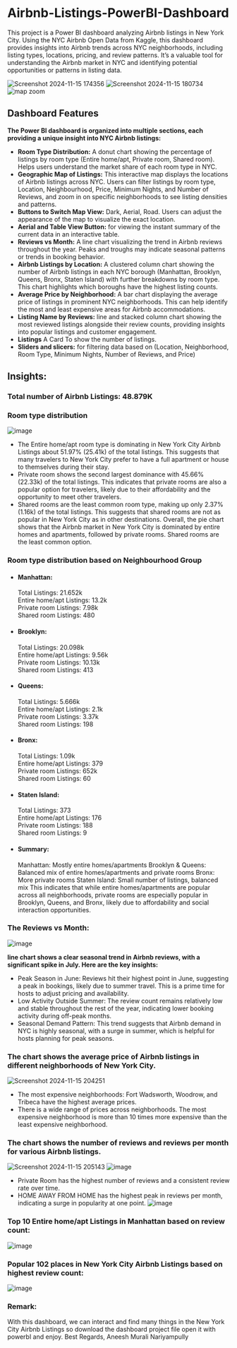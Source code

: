 # Airbnb-Listings-PowerBI-Dashboard
This project is a Power BI dashboard analyzing Airbnb listings in New York City. Using the NYC Airbnb Open Data from Kaggle, this dashboard provides insights into Airbnb trends across NYC neighborhoods, including listing types, locations, pricing, and review patterns. It’s a valuable tool for understanding the Airbnb market in NYC and identifying potential opportunities or patterns in listing data.

![Screenshot 2024-11-15 174356](https://github.com/user-attachments/assets/873938d3-bcc0-446b-a5cf-db8e96a14f93)
![Screenshot 2024-11-15 180734](https://github.com/user-attachments/assets/21f3fb4f-46ae-4c4d-be40-c9caee60b9a2)
![map zoom](https://github.com/user-attachments/assets/d7d2e105-362b-452b-8474-3a1b8696f3e1)

## Dashboard Features
**The Power BI dashboard is organized into multiple sections, each providing a unique insight into NYC Airbnb listings:**
* **Room Type Distribution:** A donut chart showing the percentage of listings by room type (Entire home/apt, Private room, Shared room). Helps users understand the market share of each room type in NYC.
* **Geographic Map of Listings:** This interactive map displays the locations of Airbnb listings across NYC. Users can filter listings by room type, Location, Neighbourhood, Price, Minimum Nights, and Number of Reviews, and zoom in on specific neighborhoods to see listing densities and patterns.
* **Buttons to Switch Map View:** Dark, Aerial, Road. Users can adjust the appearance of the map to visualize the exact location.      
* **Aerial and Table View Button:** for viewing the instant summary of the current data in an interactive table.  
* **Reviews vs Month:** A line chart visualizing the trend in Airbnb reviews throughout the year. Peaks and troughs may indicate seasonal patterns or trends in booking behavior.
* **Airbnb Listings by Location:** A clustered column chart showing the number of Airbnb listings in each NYC borough (Manhattan, Brooklyn, Queens, Bronx, Staten Island) with further breakdowns by room type. This chart highlights which boroughs have the highest listing counts.
* **Average Price by Neighborhood:** A bar chart displaying the average price of listings in prominent NYC neighborhoods. This can help identify the most and least expensive areas for Airbnb accommodations.
* **Listing Name by Reviews:** line and stacked column chart showing the most reviewed listings alongside their review counts, providing insights into popular listings and customer engagement.
* **Listings** A Card To show the number of listings.
* **Sliders and slicers:** for filtering data based on (Location, Neighborhood, Room Type, Minimum Nights, Number of Reviews, and Price)

## Insights:
### Total number of Airbnb Listings: 48.879K


### Room type distribution 
![image](https://github.com/user-attachments/assets/468b731c-3508-4ae5-8dcd-6806d950d993)

* The Entire home/apt room type is dominating in New York City Airbnb Listings about 51.97% (25.41k) of the total listings. This suggests that many travelers to New York City prefer to have a full apartment or house to themselves during their stay.
* Private room shows the second largest dominance with 45.66% (22.33k) of the total listings. This indicates that private rooms are also a popular option for travelers, likely due to their affordability and the opportunity to meet other travelers.
* Shared rooms are the least common room type, making up only 2.37% (1.16k) of the total listings. This suggests that shared rooms are not as popular in New York City as in other destinations.
Overall, the pie chart shows that the Airbnb market in New York City is dominated by entire homes and apartments, followed by private rooms. Shared rooms are the least common option.

### Room type distribution based on Neighbourhood Group
* #### Manhattan:
  Total Listings: 21.652k<br>
  Entire home/apt Listings: 13.2k<br>
  Private room Listings: 7.98k<br>
  Shared room Listings: 480<br>

* #### Brooklyn:
  Total Listings: 20.098k<br>
  Entire home/apt Listings: 9.56k<br>
  Private room Listings: 10.13k<br>
  Shared room Listings: 413<br>

* #### Queens:
  Total Listings: 5.666k<br>
  Entire home/apt Listings: 2.1k<br>
  Private room Listings: 3.37k<br>
  Shared room Listings: 198<br>

* #### Bronx:
  Total Listings: 1.09k<br>
  Entire home/apt Listings: 379<br>
  Private room Listings: 652k<br>
  Shared room Listings: 60<br>

* #### Staten Island:
  Total Listings: 373<br>
  Entire home/apt Listings: 176<br>
  Private room Listings: 188<br>
  Shared room Listings: 9<br>
* #### Summary:
  Manhattan: Mostly entire homes/apartments
  Brooklyn & Queens: Balanced mix of entire homes/apartments and private rooms
  Bronx: More private rooms
  Staten Island: Small number of listings, balanced mix
  This indicates that while entire homes/apartments are popular across all neighborhoods, private rooms are especially popular in Brooklyn, Queens, and Bronx, likely due to affordability and social interaction opportunities.

### The Reviews vs Month: 
![image](https://github.com/user-attachments/assets/e28f7fd1-4a0d-489b-966e-9ded1b8f45c6)

**line chart shows a clear seasonal trend in Airbnb reviews, with a significant spike in July. Here are the key insights:**
  * Peak Season in June: Reviews hit their highest point in June, suggesting a peak in bookings, likely due to summer travel. This is a prime time for hosts to adjust pricing and availability.
  * Low Activity Outside Summer: The review count remains relatively low and stable throughout the rest of the year, indicating lower booking activity during off-peak months.
  * Seasonal Demand Pattern: This trend suggests that Airbnb demand in NYC is highly seasonal, with a surge in summer, which is helpful for hosts planning for peak seasons.

### The chart shows the average price of Airbnb listings in different neighborhoods of New York City.
![Screenshot 2024-11-15 204251](https://github.com/user-attachments/assets/6053a324-3629-4d73-9f07-541ab5088749)

  * The most expensive neighborhoods: Fort Wadsworth, Woodrow, and Tribeca have the highest average prices.
  * There is a wide range of prices across neighborhoods. The most expensive neighborhood is more than 10 times more expensive than the least expensive neighborhood.

### The chart shows the number of reviews and reviews per month for various Airbnb listings.
![Screenshot 2024-11-15 205143](https://github.com/user-attachments/assets/45e63682-7ad1-4d3c-aafb-9402718475c7)
![image](https://github.com/user-attachments/assets/75e3f0a0-0391-45f6-a279-23e1954390ca)
  * Private Room has the highest number of reviews and a consistent review rate over time.
  * HOME AWAY FROM HOME  has the highest peak in reviews per month, indicating a surge in popularity at one point.
    ![image](https://github.com/user-attachments/assets/91b27375-d0f0-4732-83ac-2667c895c4a1)

### Top 10 Entire home/apt Listings in Manhattan based on review count: 
![image](https://github.com/user-attachments/assets/ba4be2bc-69f1-4dfb-a6f9-93be01404028)

### Popular 102 places in New York City Airbnb Listings based on highest review count:
![image](https://github.com/user-attachments/assets/b1ea3332-c433-4527-9223-c459390e6879)

### Remark:
With this dashboard, we can interact and find many things in the New York City Airbnb Listings so download the dashboard project file open it with powerbI and enjoy.
Best Regards,
Aneesh Murali Nariyampully



 

  



  










